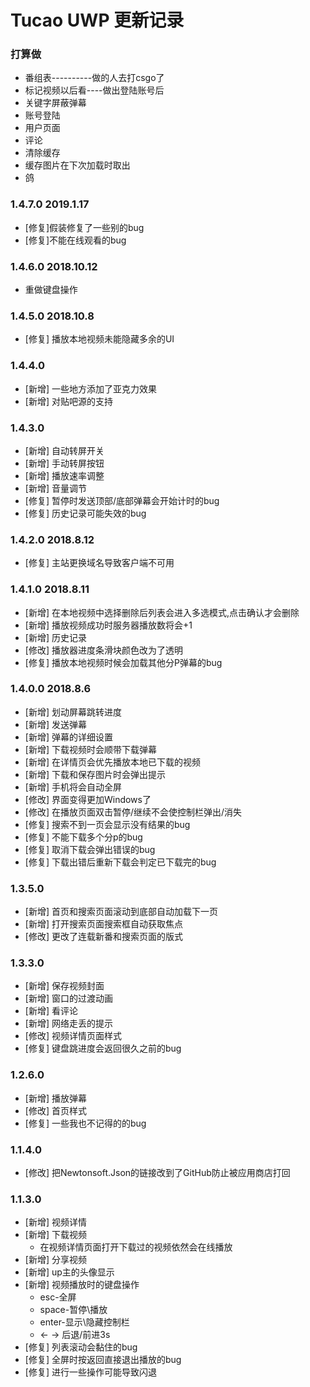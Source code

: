 # Tucao UWP 更新记录
### 打算做
* 番组表----------做的人去打csgo了
* 标记视频以后看----做出登陆账号后
* 关键字屏蔽弹幕
* 账号登陆
* 用户页面
* 评论
* 清除缓存
* 缓存图片在下次加载时取出
* 鸽
### 1.4.7.0 2019.1.17
* [修复]假装修复了一些别的bug
* [修复]不能在线观看的bug
### 1.4.6.0 2018.10.12
* 重做键盘操作
### 1.4.5.0 2018.10.8
* [修复] 播放本地视频未能隐藏多余的UI
### 1.4.4.0
* [新增] 一些地方添加了亚克力效果
* [新增] 对贴吧源的支持
### 1.4.3.0
* [新增] 自动转屏开关
* [新增] 手动转屏按钮
* [新增] 播放速率调整
* [新增] 音量调节
* [修复] 暂停时发送顶部/底部弹幕会开始计时的bug
* [修复] 历史记录可能失效的bug
### 1.4.2.0 2018.8.12
* [修复] 主站更换域名导致客户端不可用
### 1.4.1.0 2018.8.11
* [新增] 在本地视频中选择删除后列表会进入多选模式,点击确认才会删除
* [新增] 播放视频成功时服务器播放数将会+1
* [新增] 历史记录
* [修改] 播放器进度条滑块颜色改为了透明
* [修复] 播放本地视频时候会加载其他分P弹幕的bug
### 1.4.0.0 2018.8.6
* [新增] 划动屏幕跳转进度
* [新增] 发送弹幕
* [新增] 弹幕的详细设置
* [新增] 下载视频时会顺带下载弹幕
* [新增] 在详情页会优先播放本地已下载的视频
* [新增] 下载和保存图片时会弹出提示
* [新增] 手机将会自动全屏
* [修改] 界面变得更加Windows了
* [修改] 在播放页面双击暂停/继续不会使控制栏弹出/消失
* [修复] 搜索不到一页会显示没有结果的bug
* [修复] 不能下载多个分p的bug
* [修复] 取消下载会弹出错误的bug
* [修复] 下载出错后重新下载会判定已下载完的bug
### 1.3.5.0
* [新增] 首页和搜索页面滚动到底部自动加载下一页
* [新增] 打开搜索页面搜索框自动获取焦点
* [修改] 更改了连载新番和搜索页面的版式
### 1.3.3.0
* [新增] 保存视频封面
* [新增] 窗口的过渡动画
* [新增] 看评论
* [新增] 网络走丢的提示
* [修改] 视频详情页面样式
* [修复] 键盘跳进度会返回很久之前的bug
### 1.2.6.0
* [新增] 播放弹幕
* [修改] 首页样式
* [修复] 一些我也不记得的的bug
### 1.1.4.0
* [修改] 把Newtonsoft.Json的链接改到了GitHub防止被应用商店打回
### 1.1.3.0
* [新增] 视频详情
* [新增] 下载视频
    * 在视频详情页面打开下载过的视频依然会在线播放
* [新增] 分享视频
* [新增] up主的头像显示
* [新增] 视频播放时的键盘操作
    * esc-全屏 
    * space-暂停\播放 
    * enter-显示\隐藏控制栏 
    * ← → 后退/前进3s
* [修复] 列表滚动会黏住的bug
* [修复] 全屏时按返回直接退出播放的bug
* [修复] 进行一些操作可能导致闪退